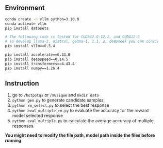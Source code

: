 ## Environment

```sh
conda create -n vllm python=3.10.9
conda activate vllm
pip install datasets

# The following code is tested for CUDA12.0-12.2, and CUDA12.6
# To develop llama-3, mistral, gemma-1, 1.1, 2, deepseek you can consider the following vllm version
pip install vllm==0.5.4

pip install accelerate==0.33.0
pip install deepspeed==0.14.5
pip install transformers==4.43.4
pip install numpy==1.26.4
```

## Instruction

1. go to `/hotpotqa` or `/musique` and `mkdir data`
2. `python gen.py` to generate candidate samples
3. `python rm_select.py` to select the best response
4. `python eval_multiple_rm.py` to evaluate the accuracy for the reward model selected response
5. `python eval_multiple.py` to calculate the average accuracy of multiple responses

**You might need to modify the file path, model path inside the files before running**

